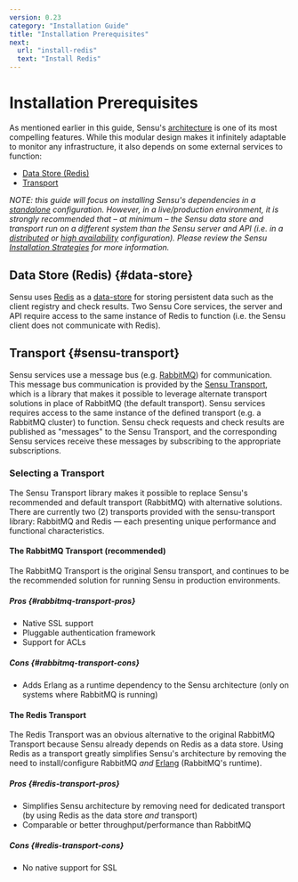 ```yaml
---
version: 0.23
category: "Installation Guide"
title: "Installation Prerequisites"
next:
  url: "install-redis"
  text: "Install Redis"
---
```


# Installation Prerequisites

As mentioned earlier in this guide, Sensu's [architecture][1] is one
of its most compelling features. While this modular design makes it infinitely
adaptable to monitor any infrastructure, it also depends on some external
services to function:

- [Data Store (Redis)](#data-store)
- [Transport](#transport)

_NOTE: this guide will focus on installing Sensu's dependencies in a
[standalone][2] configuration. However, in a live/production environment, it is
strongly recommended that &ndash; at minimum &ndash; the Sensu data store and
transport run on a different system than the Sensu server and API (i.e. in a
[distributed][3] or [high availability][4] configuration). Please review the
Sensu [Installation Strategies][5] for more information._

## Data Store (Redis) {#data-store}

Sensu uses [Redis][6] as a [data-store][7] for storing persistent data such as the
client registry and check results. Two Sensu Core services, the server and API
require access to the same instance of Redis to function (i.e. the Sensu client
does not communicate with Redis).

## Transport {#sensu-transport}

Sensu services use a message bus (e.g. [RabbitMQ][8]) for communication. This
message bus communication is provided by the [Sensu Transport][9], which is a
library that makes it possible to leverage alternate transport solutions in
place of RabbitMQ (the default transport). Sensu services requires access to the
same instance of the defined transport (e.g. a RabbitMQ cluster) to  function.
Sensu check requests and check results are published as "messages" to  the Sensu
Transport, and the corresponding Sensu services receive these messages  by
subscribing to the appropriate subscriptions.

### Selecting a Transport

The Sensu Transport library makes it possible to replace Sensu's recommended and
default transport (RabbitMQ) with alternative solutions. There are currently
two (2) transports provided with the sensu-transport library: RabbitMQ and
Redis &mdash; each presenting unique performance and functional characteristics.

#### The RabbitMQ Transport (recommended)

The RabbitMQ Transport is the original Sensu transport, and continues to be the
recommended solution for running Sensu in production environments.

##### Pros {#rabbitmq-transport-pros}

- Native SSL support
- Pluggable authentication framework
- Support for ACLs

##### Cons {#rabbitmq-transport-cons}

- Adds Erlang as a runtime dependency to the Sensu architecture (only on systems
  where RabbitMQ is running)

#### The Redis Transport

The Redis Transport was an obvious alternative to the original RabbitMQ
Transport because Sensu already depends on Redis as a data store. Using Redis as
a transport greatly simplifies Sensu's architecture by removing the need to
install/configure RabbitMQ _and_ [Erlang](https://www.erlang.org/) (RabbitMQ's
runtime).

##### Pros {#redis-transport-pros}

- Simplifies Sensu architecture by removing need for dedicated transport (by
  using Redis as the data store _and_ transport)
- Comparable or better throughput/performance than RabbitMQ

##### Cons {#redis-transport-cons}

- No native support for SSL


[1]:  architecture
[2]:  installation-strategies#standalone
[3]:  installation-strategies#distributed
[4]:  installation-strategies#high-availability
[5]:  installation-strategies
[6]:  http://redis.io
[7]:  data-store
[8]:  rabbitmq
[9]:  transport
